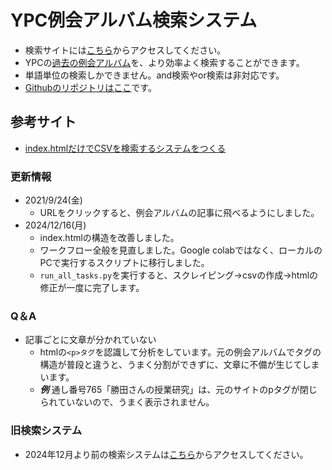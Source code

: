 # YPC例会アルバム検索システム

* 検索サイトには[こちら](https://phys-ken.github.io/ypc_database/index2.html)からアクセスしてください。
* YPCの[過去の例会アルバム](https://www2.hamajima.co.jp/~tenjin/ypc/ypcalbum.html)を、より効率よく検索することができます。
* 単語単位の検索しかできません。and検索やor検索は非対応です。
* [Githubのリポジトリはここ](https://github.com/phys-ken/ypc_database)です。


## 参考サイト
* [index.htmlだけでCSVを検索するシステムをつくる](https://qiita.com/tamoco/items/87e344c8832c54d95cfb)


### 更新情報
* 2021/9/24(金)
  * URLをクリックすると、例会アルバムの記事に飛べるようにしました。
* 2024/12/16(月)
  * index.htmlの構造を改善しました。
  * ワークフロー全般を見直しました。Google colabではなく、ローカルのPCで実行するスクリプトに移行しました。
  * `run_all_tasks.py`を実行すると、スクレイピング→csvの作成→htmlの修正が一度に完了します。

### Q＆A
* 記事ごとに文章が分かれていない
  * htmlの`<p>タグ`を認識して分析をしています。元の例会アルバムでタグの構造が普段と違うと、うまく分割ができずに、文章に不備が生じてしまいます。
  * ***例*** 通し番号765「勝田さんの授業研究」は、元のサイトのpタグが閉じられていないので、うまく表示されません。


### 旧検索システム
* 2024年12月より前の検索システムは[こちら](https://phys-ken.github.io/ypc_database/index.html)からアクセスしてください。